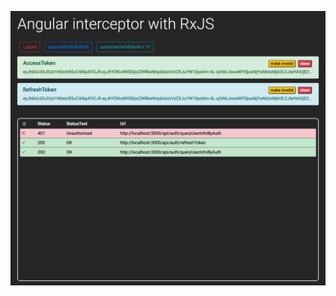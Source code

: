![alt text](https://github.com/eddy1937/Angular-interceptor-with-RxJS/blob/develop/interceptor.png?raw=true)

